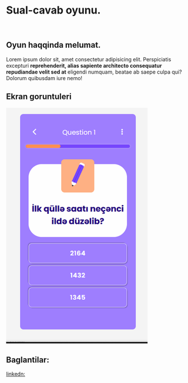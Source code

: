 # Sual-cavab oyunu.

<br> 

## Oyun haqqinda melumat.

> 
 Lorem ipsum dolor sit, amet consectetur adipisicing elit. Perspiciatis excepturi **reprehenderit, alias sapiente architecto consequatur repudiandae velit sed at** eligendi numquam, beatae ab saepe culpa qui? Dolorum quibusdam iure nemo!


## Ekran goruntuleri

![home page](/ss/home.PNG)

## Baglantilar:

[linkedn:](https://linkedin.com)


